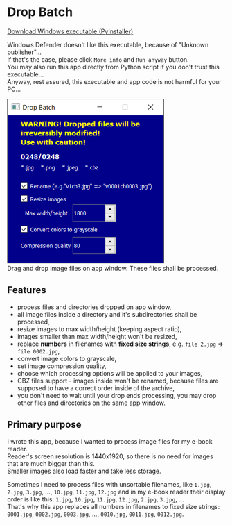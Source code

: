 # Drop Batch
[Download Windows executable (PyInstaller)](https://github.com/JasonSpine/DropBatch/releases/download/v1.0/DropBatch.zip)  
  
Windows Defender doesn't like this executable, because of "Unknown publisher"...  
If that's the case, please click ``More info`` and ``Run anyway`` button.  
You may also run this app directly from Python script if you don't trust this executable...  
Anyway, rest assured, this executable and app code is not harmful for your PC...  
  
![App Window](README_files/AppScreenshot.png)  
Drag and drop image files on app window. These files shall be processed.
## Features
* process files and directories dropped on app window,
* all image files inside a directory and it's subdirectories shall be processed,
* resize images to max width/height (keeping aspect ratio),
* images smaller than max width/height won't be resized,
* replace **numbers** in filenames with **fixed size strings**, e.g. ``file 2.jpg`` => ``file 0002.jpg``,
* convert image colors to grayscale,
* set image compression quality,
* choose which processing options will be applied to your images,
* CBZ files support - images inside won't be renamed, because files are supposed to have a correct order inside of the archive,
* you don't need to wait until your drop ends processing, you may drop other files and directories on the same app window.

## Primary purpose
I wrote this app, because I wanted to process image files for my e-book reader.  
Reader's screen resolution is 1440x1920, so there is no need for images that are much bigger than this.  
Smaller images also load faster and take less storage.  
  
Sometimes I need to process files with unsortable filenames, like ``1.jpg``, ``2.jpg``, ``3.jpg``, ..., ``10.jpg``, ``11.jpg``, ``12.jpg`` and in my e-book reader their display order is like this: ``1.jpg``, ``10.jpg``, ``11.jpg``, ``12.jpg``, ``2.jpg``, ``3.jpg``, ...  
That's why this app replaces all numbers in filenames to fixed size strings: ``0001.jpg``, ``0002.jpg``, ``0003.jpg``, ..., ``0010.jpg``, ``0011.jpg``, ``0012.jpg``.
